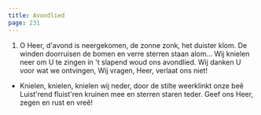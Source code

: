 ```yaml
---
title: Avondlied
page: 231
---  
```


1.  O Heer, d'avond is neergekomen,
de zonne zonk, het duister klom.
De winden doorruisen de bomen
en verre sterren staan alom...
Wij knielen neer om U te zingen
in 't slapend woud ons avondlied.
Wij danken U voor wat we ontvingen,
Wij vragen, Heer, verlaat ons niet!


- Knielen, knielen, knielen wij neder,
door de stilte weerklinkt onze beê
Luist'rend fluist'ren kruinen mee
en sterren staren teder.
Geef ons Heer, zegen en rust en vreê!